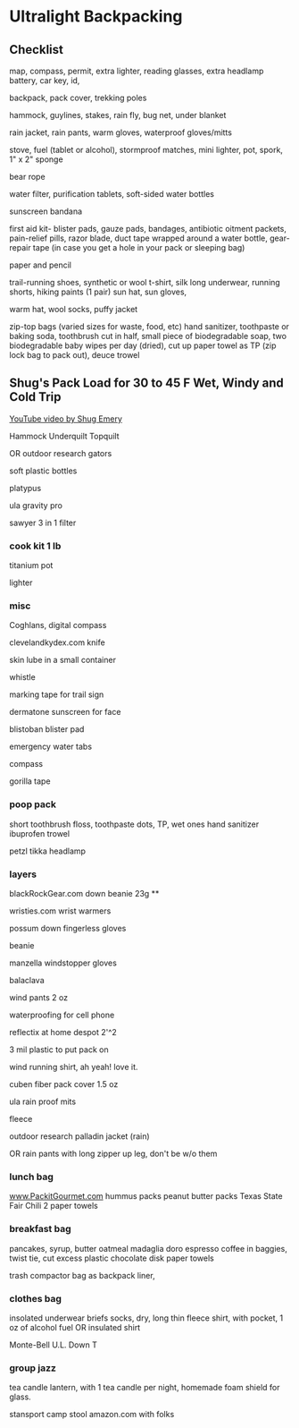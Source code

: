 # Ultralight Backpacking 

## Checklist

map, compass, permit, extra lighter, reading glasses, extra headlamp battery, car key, id, 

backpack, pack cover, trekking poles

hammock, guylines, stakes, rain fly, bug net, under blanket

rain jacket, rain pants, warm gloves, waterproof gloves/mitts

stove, fuel (tablet or alcohol), stormproof matches, mini lighter, pot, spork, 1" x 2" sponge

bear rope

water filter, purification tablets,
soft-sided water bottles

sunscreen
bandana

first aid kit- 
blister pads, gauze pads, bandages, 
antibiotic oitment packets, pain-relief pills, 
razor blade, duct tape wrapped around a water bottle, 
gear-repair tape (in case you get a hole in your pack or sleeping bag)

paper and pencil

trail-running shoes, 
synthetic or wool t-shirt, 
silk long underwear,
running shorts,
hiking paints (1 pair)
sun hat,
sun gloves,

warm hat, wool socks, puffy jacket

zip-top bags (varied sizes for waste, food, etc)
hand sanitizer, 
toothpaste or baking soda, 
toothbrush cut in half, 
small piece of biodegradable soap, 
two biodegradable baby wipes per day (dried), 
cut up paper towel as TP (zip lock bag to pack out),
deuce trowel


## Shug's Pack Load for 30 to 45 F Wet, Windy and Cold Trip

[YouTube video by Shug Emery](https://youtu.be/jTG38sxvKTo)

Hammock
Underquilt
Topquilt

OR outdoor research gators

soft plastic bottles

platypus

ula gravity pro

sawyer 3 in 1 filter

### cook kit 1 lb

titanium pot

lighter


### misc

Coghlans, digital compass

clevelandkydex.com knife

skin lube in a small container

whistle

marking tape for trail sign

dermatone sunscreen for face

blistoban blister pad

emergency water tabs

compass

gorilla tape



### poop pack
short toothbrush
floss,
toothpaste dots,
TP,
wet ones
hand sanitizer
ibuprofen
trowel

petzl tikka headlamp

### layers

blackRockGear.com down beanie 23g **

wristies.com wrist warmers

possum down fingerless gloves

beanie

manzella windstopper gloves

balaclava

wind pants 2 oz

waterproofing for cell phone

reflectix at home despot 2'^2

3 mil plastic to put pack on

wind running shirt, ah yeah! love it.

cuben fiber pack cover 1.5 oz

ula rain proof mits

fleece

outdoor research palladin jacket (rain)

OR rain pants with long zipper up leg, don't be w/o them


### lunch bag
www.PackitGourmet.com
  hummus packs
  peanut butter packs
  Texas State Fair Chili
  2 paper towels
  

### breakfast bag
pancakes, syrup, butter
oatmeal
madaglia doro espresso coffee in baggies, twist tie, cut excess plastic
chocolate disk
paper towels

trash compactor bag as backpack liner,

### clothes bag
insolated underwear
briefs
socks, dry, long
thin fleece shirt, with pocket, 1 oz of alcohol fuel
OR insulated shirt

Monte-Bell U.L. Down T



### group jazz
tea candle lantern, with 1 tea candle per night, homemade foam shield for glass.

stansport camp stool amazon.com with folks






